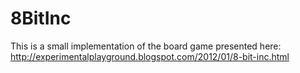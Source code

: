 # 8BitInc

This is a small implementation of the board game presented here: http://experimentalplayground.blogspot.com/2012/01/8-bit-inc.html
